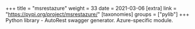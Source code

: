 +++
title = "msrestazure"
weight = 33
date = 2021-03-06
[extra]
link = "https://pypi.org/project/msrestazure/"
[taxonomies]
groups = ["pylib"]
+++
Python library - AutoRest swagger generator. Azure-specific module.

